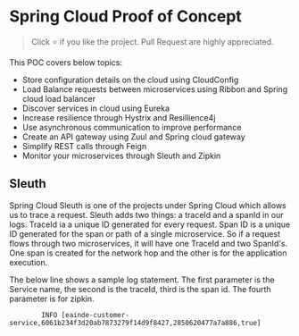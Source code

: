 # Spring Cloud Proof of Concept
> Click :star: if you like the project. Pull Request are highly appreciated.

This POC covers below topics:
* Store configuration details on the cloud using CloudConfig
* Load Balance requests between microservices using Ribbon and Spring cloud load balancer
* Discover services in cloud using Eureka
* Increase resilience through Hystrix and Resillience4j
* Use asynchronous communication to improve performance
* Create an API gateway using Zuul and Spring cloud gateway
* Simplify REST calls through Feign
* Monitor your microservices through Sleuth and Zipkin

## Sleuth
Spring Cloud Sleuth is one of the projects under Spring Cloud which allows us to trace a request. Sleuth adds two things: a traceId and a spanId in our logs. TraceId ia a unique ID generated for every request. Span ID is a unique ID generated for the span or path of a single microservice. So if a request flows through two microservices, it will have one TraceId and two SpanId's. One span is created for the network hop and the other is for the application execution.

The below line shows a sample log statement. The first parameter is the Service name, the second is the traceId, third is the span id. The fourth parameter is for zipkin.

```
        INFO [eainde-customer-service,6061b234f3d20ab7873279f14d9f8427,2850620477a7a886,true]
```

